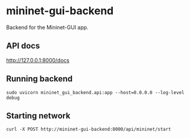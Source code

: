 # mininet-gui-backend

Backend for the Mininet-GUI app.

## API docs

<http://127.0.0.1:8000/docs>

## Running backend

```
sudo uvicorn mininet_gui_backend.api:app --host=0.0.0.0 --log-level debug
```

## Starting network

```
curl -X POST http://mininet-gui-backend:8000/api/mininet/start
```


